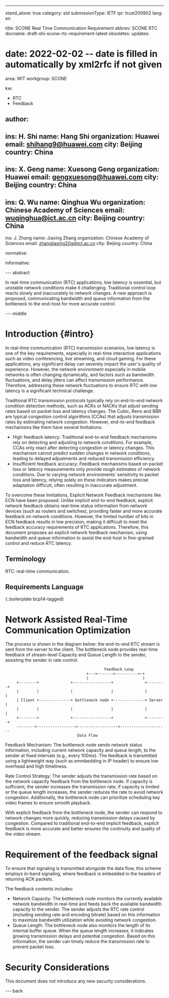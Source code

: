 ---
stand_alone: true
category: std
submissionType: IETF
ipr: trust200902
lang: en

title: SCONE Real Time Communication Requirement
abbrev: SCONE RTC
docname: draft-shi-scone-rtc-requirement-latest
obsoletes:
updates:
# date: 2022-02-02 -- date is filled in automatically by xml2rfc if not given

area: WIT
workgroup: SCONE

kw:
  - RTC
  - Feedback

author:
 -
  ins: H. Shi
  name: Hang Shi
  organization: Huawei
  email: shihang9@huawei.com
  city: Beijing
  country: China
 -
  ins: X. Geng
  name: Xuesong Geng
  organization: Huawei
  email: gengxuesong@huawei.com
  city: Beijing
  country: China
 -
  ins: Q. Wu
  name: Qinghua Wu
  organization: Chinese Academy of Sciences
  email: wuqinghua@ict.ac.cn
  city: Beijing
  country: China
 -
  ins: J. Zhang
  name: Jiaxing Zhang
  organization: Chinese Academy of Sciences
  email: zhangjiaxing20g@ict.ac.cn
  city: Beijing
  country: China

normative:

informative:


--- abstract

In real-time communication (RTC) applications, low latency is essential, but unstable network conditions make it challenging. Traditional control loop reacts slowly and inaccurately to network changes. A new approach is proposed, communicating bandwidth and queue information from the bottleneck to the end-host for more accurate control.

--- middle

# Introduction {#intro}

In real-time communication (RTC) transmission scenarios, low latency is one of the key requirements, especially in real-time interactive applications such as video conferencing, live streaming, and cloud gaming. For these applications, any significant delay can severely impact the user's quality of experience. However, the network environment especially in mobile networks is often changing dynamically, and factors such as bandwidth fluctuations, and delay jitters can affect transmission performance. Therefore, addressing these network fluctuations to ensure RTC with low latency is a significant technical challenge.

Traditional RTC transmission protocols typically rely on end-to-end network condition detection methods, such as ACKs or NACKs that adjust sending rates based on packet loss and latency changes. The Cubic, Reno and BBR are typical congestion control algorithms (CCAs) that adjusts transmission rates by estimating network congestion. However, end-to-end feedback mechanisms like them have several limitations:

- High feedback latency: Traditional end-to-end feedback mechanisms rely on detecting and adjusting to network conditions. For example, CCAs only react after detecting congestion or latency changes. This mechanism cannot predict sudden changes in network conditions, leading to delayed adjustments and reduced transmission efficiency.
- Insufficient feedback accuracy: Feedback mechanisms based on packet loss or latency measurements only provide rough estimates of network conditions. Due to varying network environments’ sensitivity to packet loss and latency, relying solely on these indicators makes precise adaptation difficult, often resulting in inaccurate adjustment.

To overcome these limitations, Explicit Network Feedback mechanisms like ECN have been proposed. Unlike implicit end-to-end feedback, explicit network feedback obtains real-time status information from network devices (such as routers and switches), providing faster and more accurate feedback on network conditions. However, the limited number of bits in ECN feedback results in low precision, making it difficult to meet the feedback accuracy requirements of RTC applications. Therefore, this document proposes an explicit network feedback mechanism, using bandwidth and queue information to assist the end-host in fine-grained control and reduce RTC latency.

## Terminology

RTC: real-time communication.

## Requirements Language

{::boilerplate bcp14-tagged}


# Network Assisted Real-Time Communication Optimization
The process is shown in the diagram below: the end-to-end RTC stream is sent from the server to the client. The bottleneck node provides real-time feedback of stream-level Capacity and Queue Length to the sender, assisting the sender in rate control.

~~~
                                            Feedback Loop
                                    +--->------->---------->-+
                                    |                        |
     +--------+              +-----------------+              +--------+
     |        |              |                 |              |        |
     | Client +--------------+ bottleneck node +--------------+ Server |
     |        |              |                 |              |        |
     +--------+              +-----------------+              +--------+
     --------<-----------------<------------------<---------------------
                                Data Flow
~~~

Feedback Mechanism: The bottleneck node sends network status information, including current network capacity and queue length, to the sender at fixed intervals (e.g., every 100ms). The feedback is transmitted using a lightweight way (such as emmbedding in IP header) to ensure low overhead and high timeliness.

Rate Control Strategy: The sender adjusts the transmission rate based on the network capacity feedback from the bottleneck node. If capacity is sufficient, the sender increases the transmission rate; if capacity is limited or the queue length increases, the sender reduces the rate to avoid network congestion. Additionally, the  bottleneck node can prioritize scheduling key video frames to ensure smooth playback.

With explicit feedback from the bottleneck node, the sender can respond to network changes more quickly, reducing transmission delays caused by congestion. Compared to traditional end-to-end implicit feedback, explicit feedback is more accurate and better ensures the continuity and quality of the video stream.

# Requirement of the feedback signal
To ensure that signaling is transmitted alongside the data flow, this scheme employs in-band signaling, where feedback is embedded in the headers of returning ACK packets.

The feedback contents includes:
- Network Capacity: The bottleneck node monitors the currently available network bandwidth in real-time and feeds back the available bandwidth capacity to the sender. The sender adjusts the RTC rate control (including sending rate and encoding bitrate) based on this information to maximize bandwidth utilization while avoiding network congestion.
- Queue Length: The bottleneck node also monitors the length of its internal buffer queue. When the queue length increases, it indicates growing transmission delays and potential congestion. Based on this information, the sender can timely reduce the transmission rate to prevent packet loss.

# Security Considerations

This document does not introduce any new security considerations.

--- back
